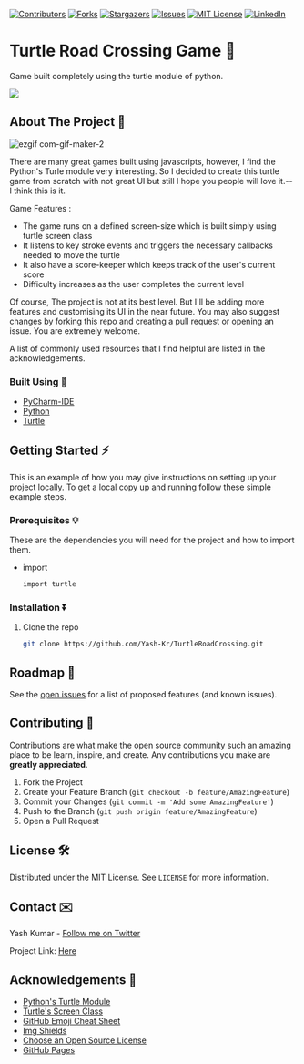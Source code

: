 <!--
*** Thanks for checking out the Best-README-Template. If you have a suggestion
*** that would make this better, please fork the repo and create a pull request
*** or simply open an issue with the tag "enhancement".
*** Thanks again! Now go create something AMAZING! :D
-->



<!-- PROJECT SHIELDS -->
<!--
*** I'm using markdown "reference style" links for readability.
*** Reference links are enclosed in brackets [ ] instead of parentheses ( ).
*** See the bottom of this document for the declaration of the reference variables
*** for contributors-url, forks-url, etc. This is an optional, concise syntax you may use.
*** https://www.markdownguide.org/basic-syntax/#reference-style-links
-->
[![Contributors][contributors-shield]][contributors-url]
[![Forks][forks-shield]][forks-url]
[![Stargazers][stars-shield]][stars-url]
[![Issues][issues-shield]][issues-url]
[![MIT License][license-shield]][license-url]
[![LinkedIn][linkedin-shield]][linkedin-url]



# Turtle Road Crossing Game 🐢
  Game built completely using the turtle module of python.

<img src="https://forthebadge.com/images/badges/made-with-python.svg"> 




<!-- ABOUT THE PROJECT -->
## About The Project  👀

![ezgif com-gif-maker-2](https://user-images.githubusercontent.com/64688647/124384557-700b1100-dcef-11eb-80e8-57284e7a1c79.gif)


There are many great games built using javascripts, however, I find the Python's Turle module very interesting. So I decided to create this turtle game from scratch with not great UI but still I hope you people will love it.-- I think this is it.

Game Features :
* The game runs on a defined screen-size which is built simply using turtle screen class
* It listens to key stroke events and triggers the necessary callbacks needed to move the turtle
* It also have a score-keeper which keeps track of the user's current score
* Difficulty increases as the user completes the current level

Of course, The project is not at its best level. But I'll be adding more features and customising its UI in the near future. You may also suggest changes by forking this repo and creating a pull request or opening an issue. You are extremely welcome.

A list of commonly used resources that I find helpful are listed in the acknowledgements.

### Built Using 🔧

* [PyCharm-IDE](https://www.jetbrains.com/pycharm/)
* [Python](https://www.python.org)
* [Turtle](https://docs.python.org/3/library/turtle.html)



<!-- GETTING STARTED -->
## Getting Started ⚡️

This is an example of how you may give instructions on setting up your project locally.
To get a local copy up and running follow these simple example steps.

### Prerequisites 💡

These are the dependencies you will need for the project and how to import them.
* import
  ```sh
  import turtle
  ```

### Installation ⏬


1. Clone the repo
   ```sh
   git clone https://github.com/Yash-Kr/TurtleRoadCrossing.git
   ```


<!-- ROADMAP -->
## Roadmap 🚥

See the [open issues](https://github.com/Yash-Kr/TurtleRoadCrossing/issues) for a list of proposed features (and known issues).



<!-- CONTRIBUTING -->
## Contributing 🤝

Contributions are what make the open source community such an amazing place to be learn, inspire, and create. Any contributions you make are **greatly appreciated**.

1. Fork the Project
2. Create your Feature Branch (`git checkout -b feature/AmazingFeature`)
3. Commit your Changes (`git commit -m 'Add some AmazingFeature'`)
4. Push to the Branch (`git push origin feature/AmazingFeature`)
5. Open a Pull Request



<!-- LICENSE -->
## License 🛠

Distributed under the MIT License. See `LICENSE` for more information.



<!-- CONTACT -->
## Contact ✉️

Yash Kumar - [Follow me on Twitter](https://twitter.com/Name_is_Yash_)

Project Link: [Here](https://github.com/Yash-Kr/TurtleRoadCrossing/)



<!-- ACKNOWLEDGEMENTS -->
## Acknowledgements 🙂
* [Python's Turtle Module](https://docs.python.org/3/library/turtle.html)
* [Turtle's Screen Class](https://docs.python.org/3/library/turtle.html#turtle.TurtleScreen)
* [GitHub Emoji Cheat Sheet](https://www.webpagefx.com/tools/emoji-cheat-sheet)
* [Img Shields](https://shields.io)
* [Choose an Open Source License](https://choosealicense.com)
* [GitHub Pages](https://pages.github.com)






<!-- MARKDOWN LINKS & IMAGES -->
<!-- https://www.markdownguide.org/basic-syntax/#reference-style-links -->
[contributors-shield]: https://img.shields.io/github/contributors/Yash-Kr/TurtleRoadCrossing?style=for-the-badge
[contributors-url]: https://github.com/Yash-Kr/TurtleRoadCrossing/graphs/contributors
[forks-shield]: https://img.shields.io/github/forks/Yash-Kr/TurtleRoadCrossing?style=for-the-badge
[forks-url]: https://github.com/Yash-Kr/TurtleRoadCrossing/network/members
[stars-shield]: https://img.shields.io/github/stars/Yash-Kr/TurtleRoadCrossing?style=for-the-badge
[stars-url]: https://github.com/Yash-Kr/TurtleRoadCrossing/stargazers
[issues-shield]: https://img.shields.io/github/issues/Yash-Kr/TurtleRoadCrossing?style=for-the-badge
[issues-url]: https://github.com/Yash-Kr/TurtleRoadCrossing/issues
[license-shield]: https://img.shields.io/github/license/Yash-Kr/TurtleRoadCrossing?style=for-the-badge
[license-url]: https://github.com/Yash-Kr/TurtleRoadCrossing/blob/master/LICENSE.txt
[linkedin-shield]: https://img.shields.io/badge/-LinkedIn-black.svg?style=for-the-badge&logo=linkedin&colorB=555
[linkedin-url]: www.linkedin.com/in/Yash-Kr
[product-screenshot]: images/screenshot.png
